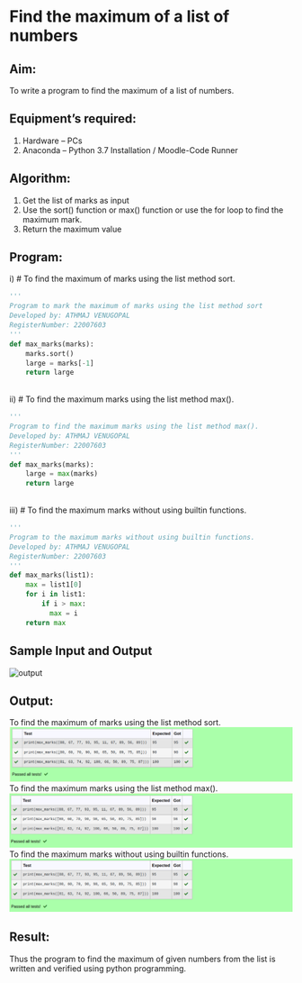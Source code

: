 # Find the maximum of a list of numbers
## Aim:
To write a program to find the maximum of a list of numbers.
## Equipment’s required:
1.	Hardware – PCs
2.	Anaconda – Python 3.7 Installation / Moodle-Code Runner
## Algorithm:
1.	Get the list of marks as input
2.	Use the sort() function or max() function or use the for loop to find the maximum mark.
3.	Return the maximum value
## Program:

i)	# To find the maximum of marks using the list method sort.
```Python
''' 
Program to mark the maximum of marks using the list method sort
Developed by: ATHMAJ VENUGOPAL
RegisterNumber: 22007603
'''
def max_marks(marks):
    marks.sort()
    large = marks[-1]
    return large



```

ii)	# To find the maximum marks using the list method max().
```Python
''' 
Program to find the maximum marks using the list method max().
Developed by: ATHMAJ VENUGOPAL
RegisterNumber: 22007603
'''
def max_marks(marks):
    large = max(marks)
    return large



```

iii) # To find the maximum marks without using builtin functions.
```Python
''' 
Program to the maximum marks without using builtin functions.
Developed by: ATHMAJ VENUGOPAL
RegisterNumber: 22007603
'''
def max_marks(list1):
    max = list1[0]
    for i in list1:
        if i > max:
          max = i
    return max    


```
## Sample Input and Output
![output](./img/max_marks1.jpg) 

## Output:
To find the maximum of marks using the list method sort.
![output](./one.png)
To find the maximum marks using the list method max().
![output](./two.png)
To find the maximum marks without using builtin functions.
![output](./three.png)

## Result:
Thus the program to find the maximum of given numbers from the list is written and verified using python programming.
